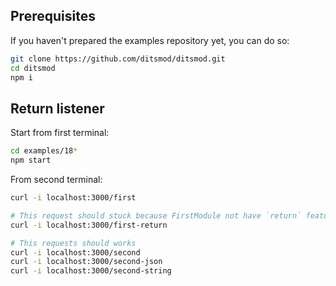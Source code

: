 ## Prerequisites

If you haven't prepared the examples repository yet, you can do so:

```bash
git clone https://github.com/ditsmod/ditsmod.git
cd ditsmod
npm i
```

## Return listener

Start from first terminal:

```bash
cd examples/18*
npm start
```

From second terminal:

```bash
curl -i localhost:3000/first

# This request should stuck because FirstModule not have `return` feature
curl -i localhost:3000/first-return

# This requests should works
curl -i localhost:3000/second
curl -i localhost:3000/second-json
curl -i localhost:3000/second-string
```
